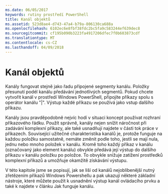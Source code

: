 ```yaml
---
ms.date: 06/05/2017
keywords: rutiny prostředí PowerShell
title: Kanál objektů
ms.assetid: 523d8ae4-d743-47a4-b79a-806130ca688a
ms.openlocfilehash: 6102ec6e8fbf38fdc2bc5fa9c583244ef639dec8
ms.sourcegitcommit: cf195b090b3223fa4917206dfec7f0b603873cdf
ms.translationtype: MT
ms.contentlocale: cs-CZ
ms.lasthandoff: 04/09/2018
---
```

# <a name="object-pipeline"></a>Kanál objektů
Kanály fungovat stejně jako řadu připojené segmenty kanálu. Položky přesunutí podél kanálu předávání jednotlivých segmentů. Pokud chcete vytvořit kanál v prostředí Windows PowerShell, připojíte příkazy spolu s operátor kanálu "|". Výstup každé příkazu se používá jako vstup dalšího příkazu.

Kanály jsou pravděpodobně nejvíc hodí v situaci koncept používat rozhraní příkazového řádku. Použít správně, kanály nejen snížit náročnost při zadávání komplexní příkazy, ale také usnadňují najdete v části tok práce v příkazech. Související užitečné charakteristika kanálů je, protože funguje na každou položku samostatně, nemáte změnit podle toho, jestli se mají nula, jednu nebo mnoho položek v kanálu. Kromě toho každý příkaz v kanálu (označovaný jako element kanálu) obvykle předává její výstup do dalšího příkazu v kanálu položku po položce. To obvykle snižuje zatížení prostředků komplexní příkazů a umožňuje okamžitě získávání výstupu.

V této kapitole jsme se popisují, jak se liší od kanálů nejoblíbenější nutný zřetězením příkazů Windows Powershellu a pak ukazují některé základní nástroje, které můžete použít k usnadnění výstup kanál ovládacího prvku a také k najdete v článku Jak funguje kanálu.